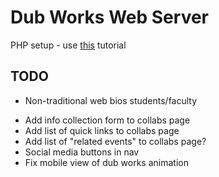 # Dub Works Web Server

PHP setup - use [this](https://blog.frd.mn/install-nginx-php-fpm-mysql-and-phpmyadmin-on-os-x-mavericks-using-homebrew/) tutorial

## TODO
<!-- - Suggestion box in contact me section -->
- Non-traditional web bios students/faculty
<!-- - Reformat projects page into grid -->
- Add info collection form to collabs page
- Add list of quick links to collabs page
- Add list of "related events" to collabs page?
- Social media buttons in nav
- Fix mobile view of dub works animation